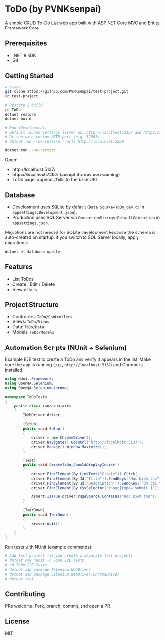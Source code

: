 # ToDo (by PVNKsenpai)

A simple CRUD To-Do List web app built with ASP.NET Core MVC and Entity Framework Core.

## Prerequisites
- .NET 8 SDK
- Git

## Getting Started
```bash
# Clone
git clone https://github.com/PVNKsenpai/test-project.git
cd test-project

# Restore & build
cd ToDo
dotnet restore
dotnet build

# Run (Development)
# Default launch settings listen on: http://localhost:5137 and https://localhost:7290
# Or run on a custom HTTP port (e.g. 5250):
# dotnet run --no-restore --urls http://localhost:5250

dotnet run --no-restore
```

Open:
- http://localhost:5137/
- https://localhost:7290/ (accept the dev cert warning)
- ToDo page: append `/ToDo` to the base URL

## Database
- Development uses SQLite by default (`Data Source=ToDo_dev.db` in `appsettings.Development.json`).
- Production uses SQL Server via `ConnectionStrings:DefaultConnection` in `appsettings.json`.

Migrations are not needed for SQLite development because the schema is auto-created on startup. If you switch to SQL Server locally, apply migrations:
```bash
dotnet ef database update
```

## Features
- List ToDos
- Create / Edit / Delete
- View details

## Project Structure
- Controllers: `ToDo/Controllers`
- Views: `ToDo/Views`
- Data: `ToDo/Data`
- Models: `ToDo/Models`

## Automation Scripts (NUnit + Selenium)
Example E2E test to create a ToDo and verify it appears in the list. Make sure the app is running (e.g., `http://localhost:5137`) and Chrome is installed.

```csharp
using NUnit.Framework;
using OpenQA.Selenium;
using OpenQA.Selenium.Chrome;

namespace ToDoTests
{
    public class ToDoCRUDTests
    {
        IWebDriver driver;

        [SetUp]
        public void Setup()
        {
            driver = new ChromeDriver();
            driver.Navigate().GoToUrl("http://localhost:5137");
            driver.Manage().Window.Maximize();
        }

        [Test]
        public void CreateToDo_ShouldDisplayInList()
        {
            driver.FindElement(By.LinkText("Create")).Click();
            driver.FindElement(By.Id("Title")).SendKeys("Học kiểm thử");
            driver.FindElement(By.Id("Description")).SendKeys("Ôn lại test case CRUD");
            driver.FindElement(By.CssSelector("input[type='submit']")).Click();

            Assert.IsTrue(driver.PageSource.Contains("Học kiểm thử"));
        }

        [TearDown]
        public void TearDown()
        {
            driver.Quit();
        }
    }
}
```

Run tests with NUnit (example commands):
```bash
# Add test project (if you create a separate test project)
# dotnet new nunit -n ToDo.E2E.Tests
# cd ToDo.E2E.Tests
# dotnet add package Selenium.WebDriver
# dotnet add package Selenium.WebDriver.ChromeDriver
# dotnet test
```

## Contributing
PRs welcome. Fork, branch, commit, and open a PR.

## License
MIT
